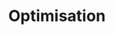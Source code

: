 ---
title: Optimisation

slides: 

  - content: |
      # Optimisation


  - content: |

      ## Chrome loader profile


  - content: |

      ## Restrict speed




---
